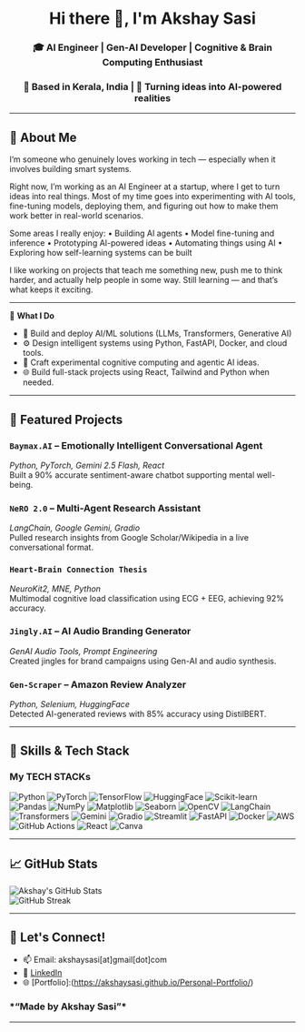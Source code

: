 <h1 align="center">Hi there 👋, I'm Akshay Sasi</h1>
<h3 align="center">🎓 AI Engineer | Gen-AI Developer | Cognitive & Brain Computing Enthusiast </h3>
<h3 align="center">📍 Based in Kerala, India | 🚀 Turning ideas into AI-powered realities </h3>

---

## 🔭 About Me

I’m someone who genuinely loves working in tech — especially when it involves building smart systems.

Right now, I’m working as an AI Engineer at a startup, where I get to turn ideas into real things. Most of my time goes into experimenting with AI tools, fine-tuning models, deploying them, and figuring out how to make them work better in real-world scenarios.

Some areas I really enjoy:
• Building AI agents
• Model fine-tuning and inference
• Prototyping AI-powered ideas
• Automating things using AI
• Exploring how self-learning systems can be built

I like working on projects that teach me something new, push me to think harder, and actually help people in some way. Still learning — and that’s what keeps it exciting.

---

🧠 **What I Do**
- 🤖 Build and deploy AI/ML solutions (LLMs, Transformers, Generative AI)
- ⚙️ Design intelligent systems using Python, FastAPI, Docker, and cloud tools.
- 🧬 Craft experimental cognitive computing and agentic AI ideas.
- 🌐 Build full-stack projects using React, Tailwind and Python when needed.

---

## 🚀 Featured Projects

### `Baymax.AI` – Emotionally Intelligent Conversational Agent  
*Python, PyTorch, Gemini 2.5 Flash, React*  
Built a 90% accurate sentiment-aware chatbot supporting mental well-being.

### `NeRO 2.0` – Multi-Agent Research Assistant  
*LangChain, Google Gemini, Gradio*  
Pulled research insights from Google Scholar/Wikipedia in a live conversational format.

### `Heart-Brain Connection Thesis`  
*NeuroKit2, MNE, Python*  
Multimodal cognitive load classification using ECG + EEG, achieving 92% accuracy.

### `Jingly.AI` – AI Audio Branding Generator  
*GenAI Audio Tools, Prompt Engineering*  
Created jingles for brand campaigns using Gen-AI and audio synthesis.

### `Gen-Scraper` – Amazon Review Analyzer  
*Python, Selenium, HuggingFace*  
Detected AI-generated reviews with 85% accuracy using DistilBERT.

---

## 🧰 Skills & Tech Stack

### My TECH STACKs

![Python](https://img.shields.io/badge/Python-3670A0?style=for-the-badge&logo=python&logoColor=ffdd54)
![PyTorch](https://img.shields.io/badge/PyTorch-EE4C2C?style=for-the-badge&logo=pytorch&logoColor=white)
![TensorFlow](https://img.shields.io/badge/TensorFlow-FF6F00?style=for-the-badge&logo=tensorflow&logoColor=white)
![HuggingFace](https://img.shields.io/badge/HuggingFace-FFD21F?style=for-the-badge&logo=huggingface&logoColor=black)
![Scikit-learn](https://img.shields.io/badge/Scikit--learn-F7931E?style=for-the-badge&logo=scikit-learn&logoColor=white)
![Pandas](https://img.shields.io/badge/Pandas-150458?style=for-the-badge&logo=pandas&logoColor=white)
![NumPy](https://img.shields.io/badge/NumPy-013243?style=for-the-badge&logo=numpy&logoColor=white)
![Matplotlib](https://img.shields.io/badge/Matplotlib-ffffff?style=for-the-badge&logo=matplotlib&logoColor=black)
![Seaborn](https://img.shields.io/badge/Seaborn-2E8BC0?style=for-the-badge&logo=python&logoColor=white)
![OpenCV](https://img.shields.io/badge/OpenCV-27338e?style=for-the-badge&logo=opencv&logoColor=white)
![LangChain](https://img.shields.io/badge/LangChain-000000?style=for-the-badge&logo=langchain&logoColor=white)
![Transformers](https://img.shields.io/badge/Transformers-FFAE00?style=for-the-badge&logo=huggingface&logoColor=black)
![Gemini](https://img.shields.io/badge/Gemini-AI-blue?style=for-the-badge&logo=google&logoColor=white)
![Gradio](https://img.shields.io/badge/Gradio-FF6600?style=for-the-badge&logo=gradio&logoColor=white)
![Streamlit](https://img.shields.io/badge/Streamlit-FF4B4B?style=for-the-badge&logo=streamlit&logoColor=white)
![FastAPI](https://img.shields.io/badge/FastAPI-005571?style=for-the-badge&logo=fastapi)
![Docker](https://img.shields.io/badge/Docker-2496ED?style=for-the-badge&logo=docker&logoColor=white)
![AWS](https://img.shields.io/badge/AWS-FF9900?style=for-the-badge&logo=amazonaws&logoColor=white)
![GitHub Actions](https://img.shields.io/badge/GitHub_Actions-2088FF?style=for-the-badge&logo=github-actions&logoColor=white)
![React](https://img.shields.io/badge/React-20232A?style=for-the-badge&logo=react&logoColor=61DAFB)
![Canva](https://img.shields.io/badge/Canva-00C4CC?style=for-the-badge&logo=canva&logoColor=white)




---

## 📈 GitHub Stats

![Akshay's GitHub Stats](https://github-readme-stats.vercel.app/api?username=akshaysasi&show_icons=true&theme=radical)  
![GitHub Streak](https://streak-stats.demolab.com?user=akshaysasi&theme=radical)

---

## 🤝 Let's Connect!

- 📫 Email: akshaysasi[at]gmail[dot]com  
- 💼 [LinkedIn](https://linkedin.com/in/akshaysasi)  
- 🌐 [Portfolio]:(https://akshaysasi.github.io/Personal-Portfolio/)

<h3 alighn="center">*“Made by Akshay Sasi”*</h3> 

---


